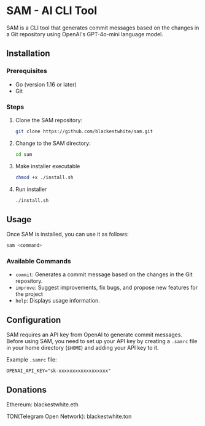 # SAM - AI CLI Tool

SAM is a CLI tool that generates commit messages based on the changes in a Git repository using OpenAI's GPT-4o-mini language model.

## Installation

### Prerequisites

- Go (version 1.16 or later)
- Git

### Steps

1. Clone the SAM repository:

   ```bash
   git clone https://github.com/blackestwhite/sam.git
   ```

2. Change to the SAM directory:

   ```bash
   cd sam
   ```

3. Make installer executable

   ```bash
   chmod +x ./install.sh
   ```

4. Run installer

   ```bash
   ./install.sh
   ```

## Usage

Once SAM is installed, you can use it as follows:

```bash
sam <command>
```

### Available Commands

- `commit`: Generates a commit message based on the changes in the Git repository.
- `improve`: Suggest improvements, fix bugs, and propose new features for the project
- `help`: Displays usage information.

## Configuration

SAM requires an API key from OpenAI to generate commit messages. Before using SAM, you need to set up your API key by creating a `.samrc` file in your home directory (`$HOME`) and adding your API key to it.

Example `.samrc` file:

```
OPENAI_API_KEY="sk-xxxxxxxxxxxxxxxxxx"
```

## Donations

Ethereum: blackestwhite.eth

TON(Telegram Open Network): blackestwhite.ton